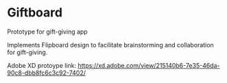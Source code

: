 # Giftboard
Prototype for gift-giving app

Implements Flipboard design to facilitate brainstorming and collaboration for gift-giving.

Adobe XD protoype link: https://xd.adobe.com/view/215140b6-7e35-46da-90c8-dbb8fc6c3c92-7402/
